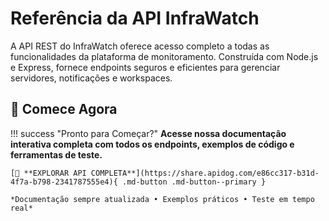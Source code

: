# Referência da API InfraWatch

A API REST do InfraWatch oferece acesso completo a todas as funcionalidades da plataforma de monitoramento. Construída com Node.js e Express, fornece endpoints seguros e eficientes para gerenciar servidores, notificações e workspaces.

## 🚀 Comece Agora
!!! success "Pronto para Começar?"
    **Acesse nossa documentação interativa completa com todos os endpoints, exemplos de código e ferramentas de teste.**
    
    [🚀 **EXPLORAR API COMPLETA**](https://share.apidog.com/e86cc317-b31d-4f7a-b798-2341787555e4){ .md-button .md-button--primary }
    
    *Documentação sempre atualizada • Exemplos práticos • Teste em tempo real*